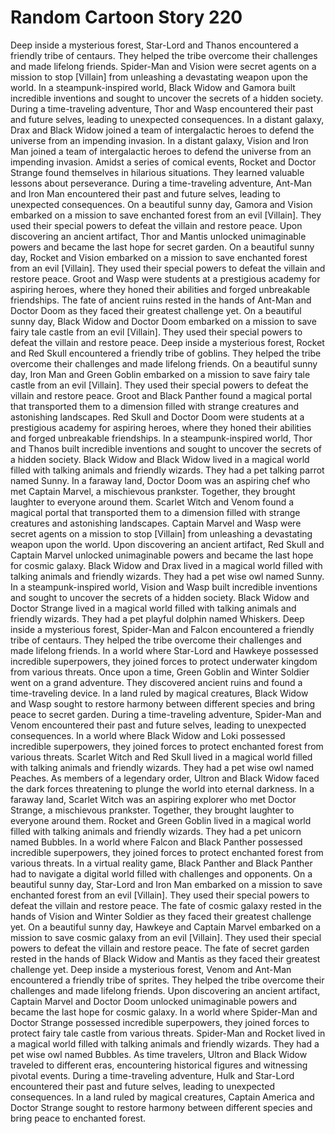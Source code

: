 # Random Cartoon Story 220

Deep inside a mysterious forest, Star-Lord and Thanos encountered a friendly tribe of centaurs. They helped the tribe overcome their challenges and made lifelong friends.
Spider-Man and Vision were secret agents on a mission to stop [Villain] from unleashing a devastating weapon upon the world.
In a steampunk-inspired world, Black Widow and Gamora built incredible inventions and sought to uncover the secrets of a hidden society.
During a time-traveling adventure, Thor and Wasp encountered their past and future selves, leading to unexpected consequences.
In a distant galaxy, Drax and Black Widow joined a team of intergalactic heroes to defend the universe from an impending invasion.
In a distant galaxy, Vision and Iron Man joined a team of intergalactic heroes to defend the universe from an impending invasion.
Amidst a series of comical events, Rocket and Doctor Strange found themselves in hilarious situations. They learned valuable lessons about perseverance.
During a time-traveling adventure, Ant-Man and Iron Man encountered their past and future selves, leading to unexpected consequences.
On a beautiful sunny day, Gamora and Vision embarked on a mission to save enchanted forest from an evil [Villain]. They used their special powers to defeat the villain and restore peace.
Upon discovering an ancient artifact, Thor and Mantis unlocked unimaginable powers and became the last hope for secret garden.
On a beautiful sunny day, Rocket and Vision embarked on a mission to save enchanted forest from an evil [Villain]. They used their special powers to defeat the villain and restore peace.
Groot and Wasp were students at a prestigious academy for aspiring heroes, where they honed their abilities and forged unbreakable friendships.
The fate of ancient ruins rested in the hands of Ant-Man and Doctor Doom as they faced their greatest challenge yet.
On a beautiful sunny day, Black Widow and Doctor Doom embarked on a mission to save fairy tale castle from an evil [Villain]. They used their special powers to defeat the villain and restore peace.
Deep inside a mysterious forest, Rocket and Red Skull encountered a friendly tribe of goblins. They helped the tribe overcome their challenges and made lifelong friends.
On a beautiful sunny day, Iron Man and Green Goblin embarked on a mission to save fairy tale castle from an evil [Villain]. They used their special powers to defeat the villain and restore peace.
Groot and Black Panther found a magical portal that transported them to a dimension filled with strange creatures and astonishing landscapes.
Red Skull and Doctor Doom were students at a prestigious academy for aspiring heroes, where they honed their abilities and forged unbreakable friendships.
In a steampunk-inspired world, Thor and Thanos built incredible inventions and sought to uncover the secrets of a hidden society.
Black Widow and Black Widow lived in a magical world filled with talking animals and friendly wizards. They had a pet talking parrot named Sunny.
In a faraway land, Doctor Doom was an aspiring chef who met Captain Marvel, a mischievous prankster. Together, they brought laughter to everyone around them.
Scarlet Witch and Venom found a magical portal that transported them to a dimension filled with strange creatures and astonishing landscapes.
Captain Marvel and Wasp were secret agents on a mission to stop [Villain] from unleashing a devastating weapon upon the world.
Upon discovering an ancient artifact, Red Skull and Captain Marvel unlocked unimaginable powers and became the last hope for cosmic galaxy.
Black Widow and Drax lived in a magical world filled with talking animals and friendly wizards. They had a pet wise owl named Sunny.
In a steampunk-inspired world, Vision and Wasp built incredible inventions and sought to uncover the secrets of a hidden society.
Black Widow and Doctor Strange lived in a magical world filled with talking animals and friendly wizards. They had a pet playful dolphin named Whiskers.
Deep inside a mysterious forest, Spider-Man and Falcon encountered a friendly tribe of centaurs. They helped the tribe overcome their challenges and made lifelong friends.
In a world where Star-Lord and Hawkeye possessed incredible superpowers, they joined forces to protect underwater kingdom from various threats.
Once upon a time, Green Goblin and Winter Soldier went on a grand adventure. They discovered ancient ruins and found a time-traveling device.
In a land ruled by magical creatures, Black Widow and Wasp sought to restore harmony between different species and bring peace to secret garden.
During a time-traveling adventure, Spider-Man and Venom encountered their past and future selves, leading to unexpected consequences.
In a world where Black Widow and Loki possessed incredible superpowers, they joined forces to protect enchanted forest from various threats.
Scarlet Witch and Red Skull lived in a magical world filled with talking animals and friendly wizards. They had a pet wise owl named Peaches.
As members of a legendary order, Ultron and Black Widow faced the dark forces threatening to plunge the world into eternal darkness.
In a faraway land, Scarlet Witch was an aspiring explorer who met Doctor Strange, a mischievous prankster. Together, they brought laughter to everyone around them.
Rocket and Green Goblin lived in a magical world filled with talking animals and friendly wizards. They had a pet unicorn named Bubbles.
In a world where Falcon and Black Panther possessed incredible superpowers, they joined forces to protect enchanted forest from various threats.
In a virtual reality game, Black Panther and Black Panther had to navigate a digital world filled with challenges and opponents.
On a beautiful sunny day, Star-Lord and Iron Man embarked on a mission to save enchanted forest from an evil [Villain]. They used their special powers to defeat the villain and restore peace.
The fate of cosmic galaxy rested in the hands of Vision and Winter Soldier as they faced their greatest challenge yet.
On a beautiful sunny day, Hawkeye and Captain Marvel embarked on a mission to save cosmic galaxy from an evil [Villain]. They used their special powers to defeat the villain and restore peace.
The fate of secret garden rested in the hands of Black Widow and Mantis as they faced their greatest challenge yet.
Deep inside a mysterious forest, Venom and Ant-Man encountered a friendly tribe of sprites. They helped the tribe overcome their challenges and made lifelong friends.
Upon discovering an ancient artifact, Captain Marvel and Doctor Doom unlocked unimaginable powers and became the last hope for cosmic galaxy.
In a world where Spider-Man and Doctor Strange possessed incredible superpowers, they joined forces to protect fairy tale castle from various threats.
Spider-Man and Rocket lived in a magical world filled with talking animals and friendly wizards. They had a pet wise owl named Bubbles.
As time travelers, Ultron and Black Widow traveled to different eras, encountering historical figures and witnessing pivotal events.
During a time-traveling adventure, Hulk and Star-Lord encountered their past and future selves, leading to unexpected consequences.
In a land ruled by magical creatures, Captain America and Doctor Strange sought to restore harmony between different species and bring peace to enchanted forest.
